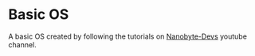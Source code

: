 # Basic OS

A basic OS created by following the tutorials on [Nanobyte-Devs](https://www.youtube.com/@nanobyte-dev) youtube channel.
